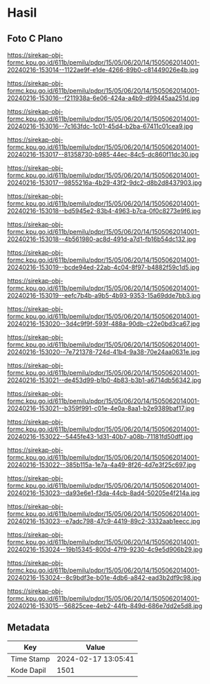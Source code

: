 # Hasil

## Foto C Plano

https://sirekap-obj-formc.kpu.go.id/611b/pemilu/pdpr/15/05/06/20/14/1505062014001-20240216-153014--1122ae9f-e1de-4266-89b0-c81449026e4b.jpg

https://sirekap-obj-formc.kpu.go.id/611b/pemilu/pdpr/15/05/06/20/14/1505062014001-20240216-153016--f211938a-6e06-424a-a4b9-d99445aa251d.jpg

https://sirekap-obj-formc.kpu.go.id/611b/pemilu/pdpr/15/05/06/20/14/1505062014001-20240216-153016--7c163fdc-1c01-45d4-b2ba-67411c01cea9.jpg

https://sirekap-obj-formc.kpu.go.id/611b/pemilu/pdpr/15/05/06/20/14/1505062014001-20240216-153017--81358730-b985-44ec-84c5-dc860f11dc30.jpg

https://sirekap-obj-formc.kpu.go.id/611b/pemilu/pdpr/15/05/06/20/14/1505062014001-20240216-153017--9855216a-4b29-43f2-9dc2-d8b2d8437903.jpg

https://sirekap-obj-formc.kpu.go.id/611b/pemilu/pdpr/15/05/06/20/14/1505062014001-20240216-153018--bd5945e2-83b4-4963-b7ca-0f0c8273e9f6.jpg

https://sirekap-obj-formc.kpu.go.id/611b/pemilu/pdpr/15/05/06/20/14/1505062014001-20240216-153018--4b561980-ac8d-491d-a7d1-fb16b54dc132.jpg

https://sirekap-obj-formc.kpu.go.id/611b/pemilu/pdpr/15/05/06/20/14/1505062014001-20240216-153019--bcde94ed-22ab-4c04-8f97-b4882f59c1d5.jpg

https://sirekap-obj-formc.kpu.go.id/611b/pemilu/pdpr/15/05/06/20/14/1505062014001-20240216-153019--eefc7b4b-a9b5-4b93-9353-15a69dde7bb3.jpg

https://sirekap-obj-formc.kpu.go.id/611b/pemilu/pdpr/15/05/06/20/14/1505062014001-20240216-153020--3d4c9f9f-593f-488a-90db-c22e0bd3ca67.jpg

https://sirekap-obj-formc.kpu.go.id/611b/pemilu/pdpr/15/05/06/20/14/1505062014001-20240216-153020--7e721378-724d-41b4-9a38-70e24aa0631e.jpg

https://sirekap-obj-formc.kpu.go.id/611b/pemilu/pdpr/15/05/06/20/14/1505062014001-20240216-153021--de453d99-b1b0-4b83-b3b1-a6714db56342.jpg

https://sirekap-obj-formc.kpu.go.id/611b/pemilu/pdpr/15/05/06/20/14/1505062014001-20240216-153021--b359f991-c01e-4e0a-8aa1-b2e9389baf17.jpg

https://sirekap-obj-formc.kpu.go.id/611b/pemilu/pdpr/15/05/06/20/14/1505062014001-20240216-153022--5445fe43-1d31-40b7-a08b-71181fd50dff.jpg

https://sirekap-obj-formc.kpu.go.id/611b/pemilu/pdpr/15/05/06/20/14/1505062014001-20240216-153022--385b115a-1e7a-4a49-8f26-4d7e3f25c697.jpg

https://sirekap-obj-formc.kpu.go.id/611b/pemilu/pdpr/15/05/06/20/14/1505062014001-20240216-153023--da93e6e1-f3da-44cb-8ad4-50205e4f214a.jpg

https://sirekap-obj-formc.kpu.go.id/611b/pemilu/pdpr/15/05/06/20/14/1505062014001-20240216-153023--e7adc798-47c9-4419-89c2-3332aab1eecc.jpg

https://sirekap-obj-formc.kpu.go.id/611b/pemilu/pdpr/15/05/06/20/14/1505062014001-20240216-153024--19b15345-800d-47f9-9230-4c9e5d906b29.jpg

https://sirekap-obj-formc.kpu.go.id/611b/pemilu/pdpr/15/05/06/20/14/1505062014001-20240216-153024--8c9bdf3e-b01e-4db6-a842-ead3b2df9c98.jpg

https://sirekap-obj-formc.kpu.go.id/611b/pemilu/pdpr/15/05/06/20/14/1505062014001-20240216-153015--56825cee-4eb2-44fb-849d-686e7dd2e5d8.jpg


## Metadata

| Key        | Value               |
| ---------- | ------------------- |
| Time Stamp | 2024-02-17 13:05:41 |
| Kode Dapil | 1501                |



